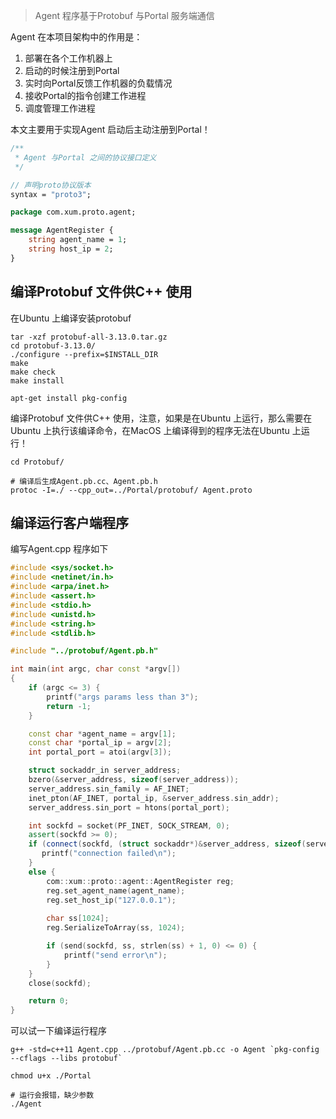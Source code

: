 >Agent 程序基于Protobuf 与Portal 服务端通信

Agent 在本项目架构中的作用是：

1. 部署在各个工作机器上
2. 启动的时候注册到Portal
3. 实时向Portal反馈工作机器的负载情况
4. 接收Portal的指令创建工作进程
5. 调度管理工作进程

本文主要用于实现Agent 启动后主动注册到Portal！

```proto
/**
 * Agent 与Portal 之间的协议接口定义
 */

// 声明proto协议版本
syntax = "proto3";

package com.xum.proto.agent;

message AgentRegister {
    string agent_name = 1;
    string host_ip = 2;
}
```

## 编译Protobuf 文件供C++ 使用

在Ubuntu 上编译安装protobuf

```shell
tar -xzf protobuf-all-3.13.0.tar.gz
cd protobuf-3.13.0/
./configure --prefix=$INSTALL_DIR 
make 
make check 
make install

apt-get install pkg-config
```

编译Protobuf 文件供C++ 使用，注意，如果是在Ubuntu 上运行，那么需要在Ubuntu 上执行该编译命令，在MacOS 上编译得到的程序无法在Ubuntu 上运行！

```shell
cd Protobuf/

# 编译后生成Agent.pb.cc、Agent.pb.h
protoc -I=./ --cpp_out=../Portal/protobuf/ Agent.proto
```

## 编译运行客户端程序

编写Agent.cpp 程序如下

```c++
#include <sys/socket.h>
#include <netinet/in.h>
#include <arpa/inet.h>
#include <assert.h>
#include <stdio.h>
#include <unistd.h>
#include <string.h>
#include <stdlib.h>

#include "../protobuf/Agent.pb.h"

int main(int argc, char const *argv[])
{
    if (argc <= 3) {
        printf("args params less than 3");
        return -1;
    }

    const char *agent_name = argv[1];
    const char *portal_ip = argv[2];
    int portal_port = atoi(argv[3]);

    struct sockaddr_in server_address;
    bzero(&server_address, sizeof(server_address));
    server_address.sin_family = AF_INET;
    inet_pton(AF_INET, portal_ip, &server_address.sin_addr);
    server_address.sin_port = htons(portal_port);

    int sockfd = socket(PF_INET, SOCK_STREAM, 0);
    assert(sockfd >= 0);
    if (connect(sockfd, (struct sockaddr*)&server_address, sizeof(server_address)) < 0) {
       printf("connection failed\n");
    }
    else {
        com::xum::proto::agent::AgentRegister reg;
        reg.set_agent_name(agent_name);
        reg.set_host_ip("127.0.0.1");
        
        char ss[1024];
        reg.SerializeToArray(ss, 1024);

        if (send(sockfd, ss, strlen(ss) + 1, 0) <= 0) {
            printf("send error\n");
        }
    }
    close(sockfd);

    return 0;
}
```

可以试一下编译运行程序

```shell
g++ -std=c++11 Agent.cpp ../protobuf/Agent.pb.cc -o Agent `pkg-config --cflags --libs protobuf`

chmod u+x ./Portal

# 运行会报错，缺少参数
./Agent
```
